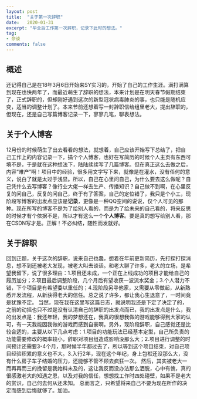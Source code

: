 ```yaml
---
layout: post
title:  "关于第一次辞职"
date:   2020-01-31
excerpt: "毕业后工作第一次辞职，记录下此时的想法。"
tag:
- 杂谈
comments: false
---
```

## 概述

还记得自己是在18年3月6日开始来SY实习的，开始了自己的工作生涯。满打满算到现在也快两年了，而最近萌生了辞职的想法，本来计划是在明天春节假期结束了，正式辞职的，但却刚好遇到这次的新型冠状病毒肺炎的事，也只能是随机应变，适当的调整计划了。本来节前还想着写一封辞职信给组里老大，提出辞职的，但现在，还是自己写篇博客记录一下，寥寥几笔，聊表想法。

## 关于个人博客

12月份的时候萌生了出去看看的想法，就想着，自己应该开始写下总结了，把自己工作上的内容记录一下，搞个个人博客，也好在写简历的时候个人主页有东西可填不是，于是就在这种想法下，陆陆续续写了几篇博客。但在真正这么去做之后，内容“难产”啊！项目中的经验，很多用文字写下来，就像是在灌水，没有任何的意义，说白了就是太过于浅显。所以，自己在心里问自己，为什么要去这么做呢？自己凭什么去写博客？像行业大佬一样去生产、传播知识？自己做不到啊，在心里反复的问自己，反复的问自己，终于有了答案，自己的定位错了，我只是个小工，现阶段写博客的出发点应该是**记录**，更像是一种QQ空间的说说，仅个人可见的那种。现在所写的博客不是为了给别人看的，而是为了给未来的自己看的，将来反思的时候才有个依据不是，所以才有这么一个**个人博客**。要是真的想写给别人看，那在CSDN写才是。正解！不必纠结，随性而发就好。

## 关于辞职

回到正题，关于这次的辞职，说来自己也蠢，想着在年前更新简历，先打探打探消息，想不到还被老大发现，被老大叫去谈话。和老大聊了许多，老大的立场，是希望我留下，说了很多理由：1.项目还未成，一个正在上线成功的项目才能给自己的履历加分；2.项目最后调整阶段，几个月后有望收获一波流水奖金；3.个人潜力不错，下个项目是有希望委以重任的；4.现阶段另寻他家，又需要从零做起，从新熟悉开发流程，从新获得老大的信任。总之说了许多，都让我心生退意了，一时间竟是犹豫不定。
当然，现在我在这里写这篇日志，就说明我还是下定了决定了的，之前的动摇也只不过是没有认清自己的辞职的出发点而已，我的出发点是什么，我的出发点是：我还年轻，我的梦想还在，我真的很想我做的游戏能够得到大家的认可，有一天我能因我做的游戏而感到自豪啊。另外，现阶段辞职，自己感觉还是比较合适的，主要从以下几点考虑：1.项目的功能玩法已经基本定型，自己所负责的功能需要修改的概率较小，辞职对项目组造成影响没那么大；2.项目进行调整的时间预计还需要3-4个月，那时候半年都过去了，所以等到这个项目结束，对自己项目经验积累的意义也不大。3.入行2年，现在这个年纪，身上包袱还没那么大，没有什么房子车子结婚的压力，还能够不管不顾去疯狂一次。
然后，其实被老大一而再再而三的挽留是我始料未及的，这让我反而没办法那么洒脱，心中有愧，真的很感激老大的知遇之恩，以及对我的信任，想想找工作时四处碰壁，如果不是老大的赏识，自己何去何从还未知。
总而言之，只希望将来自己不要为现在所作的决定而感到后悔就够了。加油。